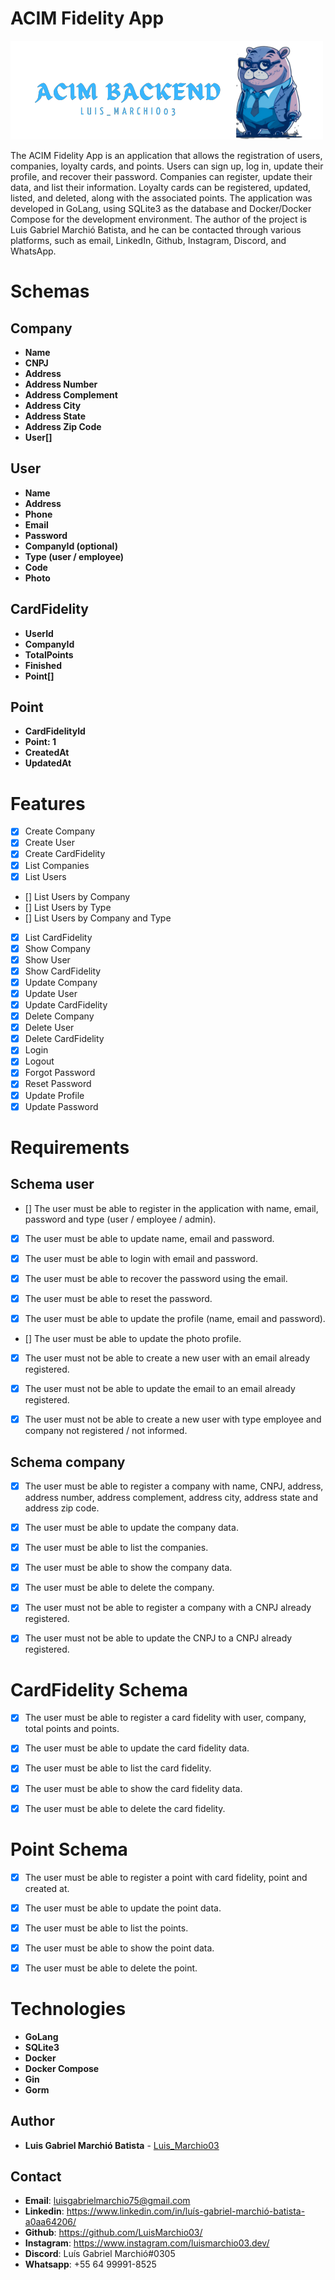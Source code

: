 # ACIM Fidelity App

![Logo](./.github/acim-backend.png)

The ACIM Fidelity App is an application that allows the registration of users, companies, loyalty cards, and points. Users can sign up, log in, update their profile, and recover their password. Companies can register, update their data, and list their information. Loyalty cards can be registered, updated, listed, and deleted, along with the associated points. The application was developed in GoLang, using SQLite3 as the database and Docker/Docker Compose for the development environment. The author of the project is Luis Gabriel Marchió Batista, and he can be contacted through various platforms, such as email, LinkedIn, Github, Instagram, Discord, and WhatsApp.

# Schemas

## Company

- **Name**
- **CNPJ**
- **Address**
- **Address Number**
- **Address Complement**
- **Address City**
- **Address State**
- **Address Zip Code**
- **User[]**

## User

- **Name**
- **Address**
- **Phone**
- **Email**
- **Password**
- **CompanyId (optional)**
- **Type (user / employee)**
- **Code**
- **Photo**


## CardFidelity

- **UserId**
- **CompanyId**
- **TotalPoints**
- **Finished** 
- **Point[]**

## Point

- **CardFidelityId**
- **Point: 1**
- **CreatedAt**
- **UpdatedAt**

# Features

- [x] Create Company
- [x] Create User
- [x] Create CardFidelity
- [x] List Companies
- [x] List Users
- [] List Users by Company
- [] List Users by Type
- [] List Users by Company and Type
- [x] List CardFidelity
- [x] Show Company
- [x] Show User
- [x] Show CardFidelity
- [x] Update Company
- [x] Update User
- [x] Update CardFidelity
- [x] Delete Company
- [x] Delete User
- [x] Delete CardFidelity
- [x] Login
- [x] Logout
- [x] Forgot Password
- [x] Reset Password
- [x] Update Profile
- [x] Update Password

# Requirements


## Schema user

- [] The user must be able to register in the application with name, email, password and type (user / employee / admin).

- [x] The user must be able to update name, email and password.

- [x] The user must be able to login with email and password.

<!-- - [] The user must be able to logout. -->

- [x] The user must be able to recover the password using the email.

- [x] The user must be able to reset the password.

- [x] The user must be able to update the profile (name, email and password).

- [] The user must be able to update the photo profile.

- [x] The user must not be able to create a new user with an email already registered.

- [x] The user must not be able to update the email to an email already registered.

- [x] The user must not be able to create a new user with type employee and company not registered / not informed.

## Schema company

- [x] The user must be able to register a company with name, CNPJ, address, address number, address complement, address city, address state and address zip code.

- [x] The user must be able to update the company data.

- [x] The user must be able to list the companies.

- [x] The user must be able to show the company data.

- [x] The user must be able to delete the company.

- [x] The user must not be able to register a company with a CNPJ already registered.

- [x] The user must not be able to update the CNPJ to a CNPJ already registered.

<!-- - [] The user must not be able to delete a company with users registered. -->

# CardFidelity Schema

- [x] The user must be able to register a card fidelity with user, company, total points and points.

- [x] The user must be able to update the card fidelity data.

- [x] The user must be able to list the card fidelity.

- [x] The user must be able to show the card fidelity data.

- [x] The user must be able to delete the card fidelity.

<!-- - [] The user must not be able to register a card fidelity with a user already registered.

- [] The user must not be able to update the user to a user already registered.

- [] The user must not be able to delete a card fidelity with points registered. -->

# Point Schema

- [x] The user must be able to register a point with card fidelity, point and created at.

- [x] The user must be able to update the point data.

- [x] The user must be able to list the points.

- [x] The user must be able to show the point data.

- [x] The user must be able to delete the point.

<!-- - [] The user must not be able to register a point with a card fidelity already registered.

- [] The user must not be able to update the card fidelity to a card fidelity already registered.

- [] The user must not be able to delete a point with points registered. -->

# Technologies

- **GoLang**
- **SQLite3**
- **Docker**
- **Docker Compose**
- **Gin**
- **Gorm**

## Author

- **Luis Gabriel Marchió Batista** - [Luis_Marchio03](https://www.linkedin.com/in/luís-gabriel-marchió-batista-a0aa64206/)


## Contact

- **Email**: luisgabrielmarchio75@gmail.com
- **Linkedin**: https://www.linkedin.com/in/luís-gabriel-marchió-batista-a0aa64206/
- **Github**: https://github.com/LuisMarchio03/
- **Instagram**: https://www.instagram.com/luismarchio03.dev/
- **Discord**: Luís Gabriel Marchió#0305
- **Whatsapp**: +55 64 99991-8525
